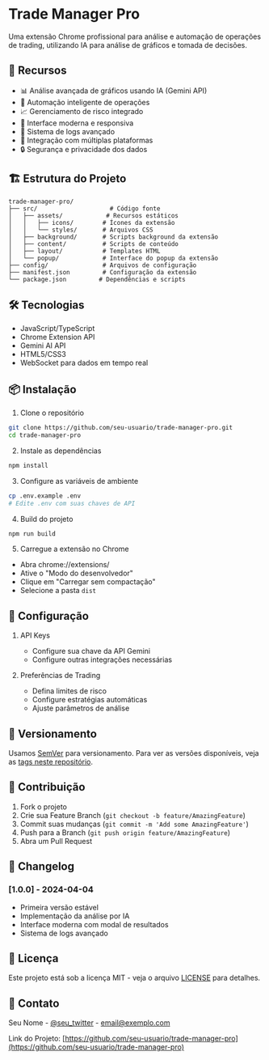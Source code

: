 # Trade Manager Pro

Uma extensão Chrome profissional para análise e automação de operações de trading, utilizando IA para análise de gráficos e tomada de decisões.

## 🚀 Recursos

- 📊 Análise avançada de gráficos usando IA (Gemini API)
- 🤖 Automação inteligente de operações
- 📈 Gerenciamento de risco integrado
- 📱 Interface moderna e responsiva
- 📝 Sistema de logs avançado
- 🔄 Integração com múltiplas plataformas
- 🔒 Segurança e privacidade dos dados

## 🏗️ Estrutura do Projeto

```
trade-manager-pro/
├── src/                    # Código fonte
│   ├── assets/            # Recursos estáticos
│   │   ├── icons/        # Ícones da extensão
│   │   └── styles/       # Arquivos CSS
│   ├── background/       # Scripts background da extensão
│   ├── content/          # Scripts de conteúdo
│   ├── layout/           # Templates HTML
│   └── popup/            # Interface do popup da extensão
├── config/               # Arquivos de configuração
├── manifest.json         # Configuração da extensão
└── package.json         # Dependências e scripts
```

## 🛠️ Tecnologias

- JavaScript/TypeScript
- Chrome Extension API
- Gemini AI API
- HTML5/CSS3
- WebSocket para dados em tempo real

## 📦 Instalação

1. Clone o repositório
```bash
git clone https://github.com/seu-usuario/trade-manager-pro.git
cd trade-manager-pro
```

2. Instale as dependências
```bash
npm install
```

3. Configure as variáveis de ambiente
```bash
cp .env.example .env
# Edite .env com suas chaves de API
```

4. Build do projeto
```bash
npm run build
```

5. Carregue a extensão no Chrome
- Abra chrome://extensions/
- Ative o "Modo do desenvolvedor"
- Clique em "Carregar sem compactação"
- Selecione a pasta `dist`

## 🔧 Configuração

1. API Keys
   - Configure sua chave da API Gemini
   - Configure outras integrações necessárias

2. Preferências de Trading
   - Defina limites de risco
   - Configure estratégias automáticas
   - Ajuste parâmetros de análise

## 🚦 Versionamento

Usamos [SemVer](http://semver.org/) para versionamento. Para ver as versões disponíveis, veja as [tags neste repositório](https://github.com/seu-usuario/trade-manager-pro/tags).

## 👥 Contribuição

1. Fork o projeto
2. Crie sua Feature Branch (`git checkout -b feature/AmazingFeature`)
3. Commit suas mudanças (`git commit -m 'Add some AmazingFeature'`)
4. Push para a Branch (`git push origin feature/AmazingFeature`)
5. Abra um Pull Request

## 📝 Changelog

### [1.0.0] - 2024-04-04
- Primeira versão estável
- Implementação da análise por IA
- Interface moderna com modal de resultados
- Sistema de logs avançado

## 📄 Licença

Este projeto está sob a licença MIT - veja o arquivo [LICENSE](LICENSE) para detalhes.

## 📧 Contato

Seu Nome - [@seu_twitter](https://twitter.com/seu_twitter) - email@exemplo.com

Link do Projeto: [https://github.com/seu-usuario/trade-manager-pro](https://github.com/seu-usuario/trade-manager-pro) 